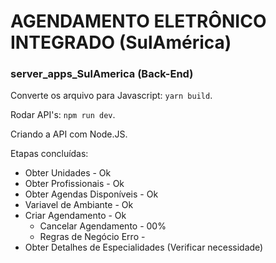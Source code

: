 # AGENDAMENTO ELETRÔNICO INTEGRADO (SulAmérica)
### server_apps_SulAmerica (Back-End)

Converte os arquivo para Javascript: ```yarn build```.

Rodar API's: ```npm run dev```.

Criando a API com Node.JS.

Etapas concluídas:

- Obter Unidades - Ok
- Obter Profissionais - Ok
- Obter Agendas Disponíveis - Ok
- Variavel de Ambiante - Ok
- Criar Agendamento - Ok
  - Cancelar Agendamento - 00%
  - Regras de Negócio Erro - 
- Obter Detalhes de Especialidades (Verificar necessidade)
  